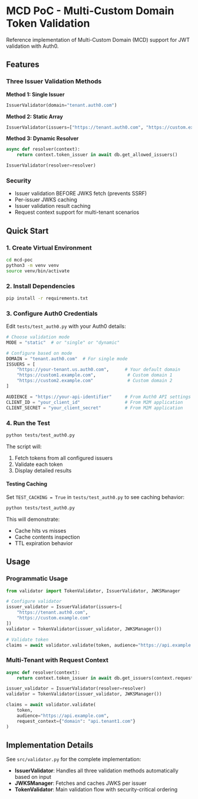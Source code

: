 # MCD PoC - Multi-Custom Domain Token Validation

Reference implementation of Multi-Custom Domain (MCD) support for JWT validation with Auth0.

## Features

### Three Issuer Validation Methods

**Method 1: Single Issuer**
```python
IssuerValidator(domain="tenant.auth0.com")
```

**Method 2: Static Array**
```python
IssuerValidator(issuers=["https://tenant.auth0.com", "https://custom.example.com"])
```

**Method 3: Dynamic Resolver**
```python
async def resolver(context):
    return context.token_issuer in await db.get_allowed_issuers()

IssuerValidator(resolver=resolver)
```

### Security

- Issuer validation BEFORE JWKS fetch (prevents SSRF)
- Per-issuer JWKS caching
- Issuer validation result caching
- Request context support for multi-tenant scenarios

## Quick Start

### 1. Create Virtual Environment

```bash
cd mcd-poc
python3 -m venv venv
source venv/bin/activate 
```

### 2. Install Dependencies

```bash
pip install -r requirements.txt
```

### 3. Configure Auth0 Credentials

Edit `tests/test_auth0.py` with your Auth0 details:

```python
# Choose validation mode
MODE = "static"  # or "single" or "dynamic"

# Configure based on mode
DOMAIN = "tenant.auth0.com"  # For single mode
ISSUERS = [
    "https://your-tenant.us.auth0.com",      # Your default domain
    "https://custom1.example.com",            # Custom domain 1
    "https://custom2.example.com"             # Custom domain 2
]

AUDIENCE = "https://your-api-identifier"     # From Auth0 API settings
CLIENT_ID = "your_client_id"                 # From M2M application
CLIENT_SECRET = "your_client_secret"         # From M2M application
```

### 4. Run the Test

```bash
python tests/test_auth0.py
```

The script will:
1. Fetch tokens from all configured issuers
2. Validate each token
3. Display detailed results

#### Testing Caching

Set `TEST_CACHING = True` in `tests/test_auth0.py` to see caching behavior:

```bash
python tests/test_auth0.py
```

This will demonstrate:
- Cache hits vs misses
- Cache contents inspection
- TTL expiration behavior

## Usage

### Programmatic Usage

```python
from validator import TokenValidator, IssuerValidator, JWKSManager

# Configure validator
issuer_validator = IssuerValidator(issuers=[
    "https://tenant.auth0.com",
    "https://custom.example.com"
])
validator = TokenValidator(issuer_validator, JWKSManager())

# Validate token
claims = await validator.validate(token, audience="https://api.example.com")
```

### Multi-Tenant with Request Context

```python
async def resolver(context):
    return context.token_issuer in await db.get_issuers(context.request_domain)

issuer_validator = IssuerValidator(resolver=resolver)
validator = TokenValidator(issuer_validator, JWKSManager())

claims = await validator.validate(
    token, 
    audience="https://api.example.com",
    request_context={"domain": "api.tenant1.com"}
)
```

## Implementation Details

See `src/validator.py` for the complete implementation:
- **IssuerValidator**: Handles all three validation methods automatically based on input
- **JWKSManager**: Fetches and caches JWKS per issuer
- **TokenValidator**: Main validation flow with security-critical ordering

